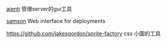 [ajenti](http://ajenti.org/)
管理server的gui工具

[samson](https://github.com/zendesk/samson)
Web interface for deployments

https://github.com/jakesgordon/sprite-factory
css 小圖的工具

